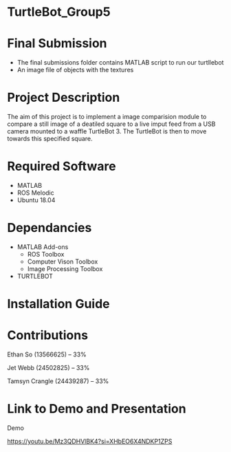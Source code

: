 # TurtleBot_Group5

# Final Submission
- The final submissions folder contains MATLAB script to run our turtllebot
- An image file of objects with the textures 


# Project Description

The aim of this project is to implement a image comparision module to compare a still image of a deatiled square to a live imput feed from a USB camera mounted to a waffle TurtleBot 3. The TurtleBot is then to move towards this specified square.


# Required Software

* MATLAB
* ROS Melodic
* Ubuntu 18.04

# Dependancies
* MATLAB Add-ons
  - ROS Toolbox
  - Computer Vison Toolbox
  - Image Processing Toolbox
 * TURTLEBOT
   
   

# Installation Guide

# Contributions

Ethan So (13566625) – 33%

Jet Webb	(24502825) – 33%

Tamsyn Crangle (24439287) – 33%


# Link to Demo and Presentation

Demo

https://youtu.be/Mz3QDHVlBK4?si=XHbEO6X4NDKP1ZPS
